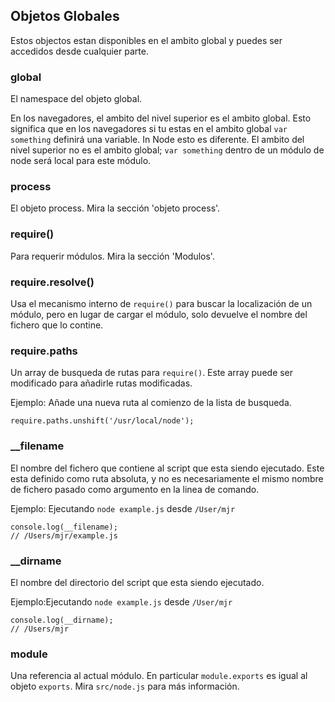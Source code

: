 ## Objetos Globales

Estos objectos estan disponibles en el ambito global y puedes ser accedidos desde cualquier parte.

### global

El namespace del objeto global.

En los navegadores, el ambito del nivel superior es el ambito global. Esto significa que en los navegadores si tu estas en el ambito global `var something` definirá una variable. In Node esto es diferente. El ambito del nivel superior no es el ambito global; `var something` dentro de un módulo de node será local para este módulo.

### process

El objeto process. Mira la sección 'objeto process'.

### require()

Para requerir módulos. Mira la sección 'Modulos'.

### require.resolve()

Usa el mecanismo interno de `require()` para buscar la localización de un módulo, pero en lugar de cargar el módulo, solo devuelve el nombre del fichero que lo contine.

### require.paths

Un array de busqueda de rutas para `require()`. Este array puede ser modificado para añadirle rutas modificadas.

Ejemplo: Añade una nueva ruta al comienzo de la lista de busqueda.

    require.paths.unshift('/usr/local/node');


### __filename

El nombre del fichero que contiene al script que esta siendo ejecutado. Este esta definido como ruta absoluta, y no es necesariamente el mismo nombre de fichero pasado como argumento en la linea de comando.

Ejemplo: Ejecutando `node example.js` desde `/User/mjr`

    console.log(__filename);
    // /Users/mjr/example.js

### __dirname

El nombre del directorio del script que esta siendo ejecutado.

Ejemplo:Ejecutando `node example.js` desde `/User/mjr`

    console.log(__dirname);
    // /Users/mjr


### module

Una referencia al actual módulo. En particular `module.exports` es igual al objeto `exports`. Mira `src/node.js` para más información.
